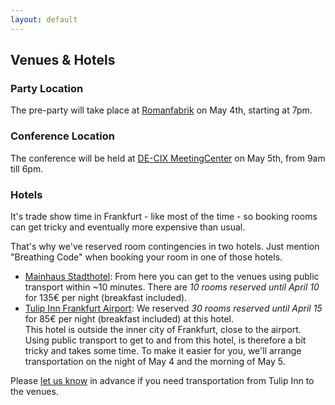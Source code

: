 ```yaml
---
layout: default
---
```


## Venues & Hotels

### Party Location
<a id="preevent"></a>
The pre-party will take place at [Romanfabrik](http://www.romanfabrik.de/service/lageplan/)
on May 4th, starting at 7pm.

### Conference Location
<a id="conference"></a>
The conference will be held at [DE-CIX MeetingCenter](https://meetingcenter.de-cix.net/the-meetingcenter/location-and-how-to-find-us/)
on May 5th, from 9am till 6pm.

### Hotels

It's trade show time in Frankfurt - like most of the time - so booking rooms can
get tricky and eventually more expensive than usual.

That's why we've reserved room contingencies in two hotels. Just mention
"Breathing Code" when booking your room in one of those hotels.

- [Mainhaus Stadthotel](http://mainhaus-frankfurt.de/en/): From here you can get
  to the venues using public transport within ~10 minutes.
  There are *10 rooms reserved until April 10* for 135€ per night (breakfast included).
- [Tulip Inn Frankfurt Airport](http://www.tulipinnfrankfurtairport.com/en):
  We reserved *30 rooms reserved until April 15* for 85€ per night (breakfast
  included) at this hotel.  
  This hotel is outside the inner city of Frankfurt, close to the airport. Using
  public transport to get to and from this hotel, is therefore a bit tricky and
  takes some time. To make it easier for you, we'll arrange transportation on
  the night of May 4 and the morning of May 5.

Please <a href="mailto:{{ site.email }}?subject=Breathing Code: Transport to venues">let us know</a>
in advance if you need transportation from Tulip Inn to the venues.
